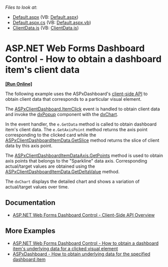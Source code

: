 <!-- default file list -->
*Files to look at*:

* [Default.aspx](./CS/ASPxDashboard_ClientData/Default.aspx) (VB: [Default.aspx](./VB/ASPxDashboard_ClientData/Default.aspx))
* [Default.aspx.cs](./CS/ASPxDashboard_ClientData/Default.aspx.cs) (VB: [Default.aspx.vb](./VB/ASPxDashboard_ClientData/Default.aspx.vb))
* [ClientData.js](./CS/ASPxDashboard_ClientData/Scripts/ClientData.js) (VB: [ClientData.js](./VB/ASPxDashboard_ClientData/Scripts/ClientData.js))
<!-- default file list end -->
# ASP.NET Web Forms Dashboard Control - How to obtain a dashboard item's client data
<!-- run online -->
**[[Run Online]](https://codecentral.devexpress.com/t492284/)**
<!-- run online end -->


The following example uses the ASPxDashboard's [client-side API](https://docs.devexpress.com/Dashboard/116302/web-dashboard/aspnet-web-forms-dashboard-control/client-side-api-overview) to obtain client data that corresponds to a particular visual element.

The [ASPxClientDashboard.ItemClick](https://docs.devexpress.com/Dashboard/js-ASPxClientDashboard?p=netframework#js_aspxclientdashboard_itemclick) event is handled to obtain client data and invoke the [dxPopup](https://js.devexpress.com/DevExtreme/ApiReference/UI_Components/dxPopup/) component with the [dxChart](https://js.devexpress.com/DevExtreme/ApiReference/UI_Components/dxChart/).

In the event handler, the `e.GetData` method is called to obtain dashboard item's client data. The `e.GetAxisPoint` method returns the axis point corresponding to the clicked card while the [ASPxClientDashboardItemData.GetSlice](https://docs.devexpress.com/Dashboard/js-ASPxClientDashboardItemData#js_aspxclientdashboarditemdata_getslice_tuple_) method returns the slice of client data by this axis point.

The [ASPxClientDashboardItemDataAxis.GetPoints](https://docs.devexpress.com/Dashboard/js-ASPxClientDashboardItemDataAxis#js_aspxclientdashboarditemdataaxis_getpoints) method is used to obtain axis points that belongs to the "Sparkline" data axis. Corresponding actual/target values are obtained using the [ASPxClientDashboardItemData.GetDeltaValue](https://docs.devexpress.com/Dashboard/js-ASPxClientDashboardItemData#js_aspxclientdashboarditemdata_getdeltavalue_deltaid_) method.

The `dxChart` displays the detailed chart and shows a variation of actual/target values over time.

## Documentation

- [ASP.NET Web Forms Dashboard Control - Client-Side API Overview](https://docs.devexpress.com/Dashboard/116302/web-dashboard/aspnet-web-forms-dashboard-control/client-side-api-overview)

## More Examples

- [ASP.NET Web Forms Dashboard Control - How to obtain a dashboard item's underlying data for a clicked visual element](https://github.com/DevExpress-Examples/aspxdashboard-how-to-obtain-a-dashboard-items-underlying-data-for-a-clicked-visual-element-t492257)
- [ASPxDashboard - How to obtain underlying data for the specified dashboard item](https://github.com/DevExpress-Examples/aspxdashboard-how-to-obtain-underlying-data-for-the-specified-dashboard-item-t518504)


